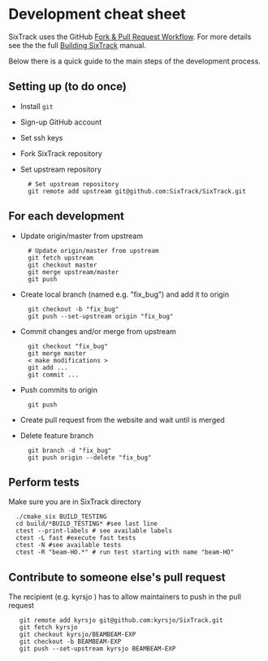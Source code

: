 #  Development cheat sheet

SixTrack uses the GitHub [Fork & Pull Request Workflow](https://gist.github.com/Chaser324/ce0505fbed06b947d962).
For more details see the the full [Building SixTrack](http://sixtrack.web.cern.ch/SixTrack/docs/build_full/manual.php) manual.

Below there is a quick guide to the main steps of the development process.


## Setting up (to do once)

* Install `git`
* Sign-up GitHub account
* Set ssh keys
* Fork SixTrack repository
* Set upstream repository

        # Set upstream repository
        git remote add upstream git@github.com:SixTrack/SixTrack.git


## For each development
* Update origin/master from upstream

        # Update origin/master from upstream
        git fetch upstream
        git checkout master
        git merge upstream/master
        git push

* Create local branch (named e.g. "fix_bug")  and add it to origin

        git checkout -b "fix_bug"
        git push --set-upstream origin "fix_bug"

* Commit changes and/or merge from upstream

        git checkout "fix_bug"
        git merge master
        < make modifications >
        git add ...
        git commit ...

* Push commits to origin

        git push

* Create pull request from the website and wait until is merged
* Delete feature branch

        git branch -d "fix_bug"
        git push origin --delete "fix_bug"


## Perform tests

Make sure you are in SixTrack directory

      ./cmake_six BUILD_TESTING
      cd build/*BUILD_TESTING* #see last line
      ctest --print-labels # see available labels
      ctest -L fast #execute fast tests
      ctest -N #see available tests
      ctest -R "beam-HO.*" # run test starting with name "beam-HO" 



## Contribute to someone else's pull request

The recipient (e.g. kyrsjo ) has to allow maintainers to push in the pull request

       git remote add kyrsjo git@github.com:kyrsjo/SixTrack.git
       git fetch kyrsjo
       git checkout kyrsjo/BEAMBEAM-EXP
       git checkout -b BEAMBEAM-EXP
       git push --set-upstream kyrsjo BEAMBEAM-EXP


